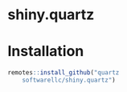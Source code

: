 # shiny.quartz

# Installation 

```R
remotes::install_github("quartz
    softwarellc/shiny.quartz")
```